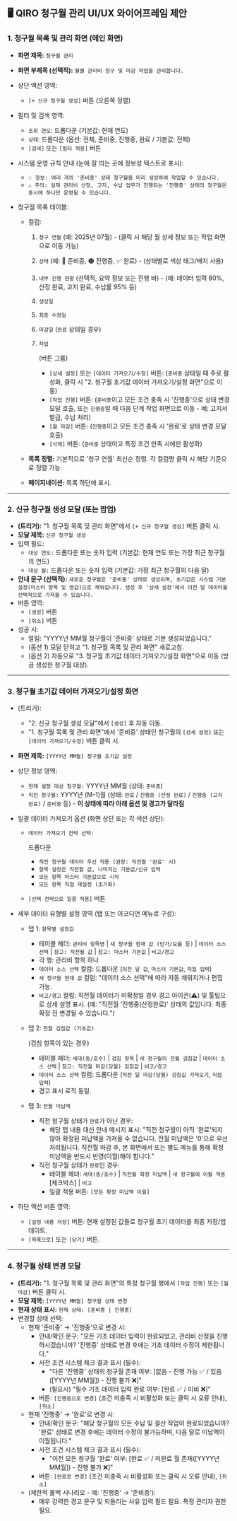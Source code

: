 ## 🖥️ QIRO 청구월 관리 UI/UX 와이어프레임 제안

### 1. 청구월 목록 및 관리 화면 (메인 화면)

- **화면 제목:** `청구월 관리`

- **화면 부제목 (선택적):** `월별 관리비 청구 및 마감 작업을 관리합니다.`

- 상단 액션 영역:

  - `[+ 신규 청구월 생성]` 버튼 (오른쪽 정렬)

- 필터 및 검색 영역:

  - `조회 연도`: 드롭다운 (기본값: 현재 연도)
  - `상태`: 드롭다운 (옵션: 전체, 준비중, 진행중, 완료 / 기본값: 전체)
  - `[검색]` 또는 `[필터 적용]` 버튼

- 시스템 운영 규칙 안내 (눈에 잘 띄는 곳에 정보성 텍스트로 표시):

  - `💡 정보: 여러 개의 '준비중' 상태 청구월을 미리 생성하여 작업할 수 있습니다.`
  - `⚠️ 주의: 실제 관리비 산정, 고지, 수납 업무가 진행되는 '진행중' 상태의 청구월은 동시에 하나만 운영될 수 있습니다.`

- 청구월 목록 테이블:

  - 컬럼:

    1. `청구 연월` (예: 2025년 07월) - (클릭 시 해당 월 상세 정보 또는 작업 화면으로 이동 가능)

    2. `상태` (예: 🔵 준비중, 🟠 진행중, ✅ 완료) - (상태별로 색상 태그/배지 사용)

    3. `내부 진행 현황` (선택적, 요약 정보 또는 진행 바) - (예: 데이터 입력 80%, 산정 완료, 고지 완료, 수납률 95% 등)

    4. `생성일`

    5. `최종 수정일`

    6. `마감일` (`완료` 상태일 경우)

    7. ```
       작업
       ```

        (버튼 그룹)

       - `[상세 설정]` 또는 `[데이터 가져오기/수정]` 버튼: (`준비중` 상태일 때 주로 활성화, 클릭 시 "2. 청구월 초기값 데이터 가져오기/설정 화면"으로 이동)
       - `[작업 진행]` 버튼: (`준비중`이고 모든 조건 충족 시 '진행중'으로 상태 변경 모달 호출, 또는 `진행중`일 때 다음 단계 작업 화면으로 이동 - 예: 고지서 발급, 수납 처리)
       - `[월 마감]` 버튼: (`진행중`이고 모든 조건 충족 시 '완료'로 상태 변경 모달 호출)
       - `[삭제]` 버튼: (`준비중` 상태이고 특정 조건 만족 시에만 활성화)

  - **목록 정렬:** 기본적으로 '청구 연월' 최신순 정렬. 각 컬럼명 클릭 시 해당 기준으로 정렬 가능.

  - **페이지네이션:** 목록 하단에 표시.

------

### 2. 신규 청구월 생성 모달 (또는 팝업)

- **(트리거):** "1. 청구월 목록 및 관리 화면"에서 `[+ 신규 청구월 생성]` 버튼 클릭 시.
- **모달 제목:** `신규 청구월 생성`
- 입력 필드:
  - `대상 연도:` 드롭다운 또는 숫자 입력 (기본값: 현재 연도 또는 가장 최근 청구월의 연도)
  - `대상 월:` 드롭다운 또는 숫자 입력 (기본값: 가장 최근 청구월의 다음 달)
- **안내 문구 (선택적):** `새로운 청구월은 '준비중' 상태로 생성되며, 초기값은 시스템 기본 설정(마스터 항목 및 영값)으로 채워집니다. 생성 후 '상세 설정'에서 이전 달 데이터를 선택적으로 가져올 수 있습니다.`
- 버튼 영역:
  - `[생성]` 버튼
  - `[취소]` 버튼
- 성공 시:
  - 알림: "YYYY년 MM월 청구월이 '준비중' 상태로 기본 생성되었습니다."
  - (옵션 1) 모달 닫히고 "1. 청구월 목록 및 관리 화면" 새로고침.
  - (옵션 2) 자동으로 "3. 청구월 초기값 데이터 가져오기/설정 화면"으로 이동 (방금 생성한 청구월 대상).

------

### 3. 청구월 초기값 데이터 가져오기/설정 화면

- (트리거):

  - "2. 신규 청구월 생성 모달"에서 `[생성]` 후 자동 이동.
  - "1. 청구월 목록 및 관리 화면"에서 '준비중' 상태인 청구월의 `[상세 설정]` 또는 `[데이터 가져오기/수정]` 버튼 클릭 시.

- **화면 제목:** `[YYYY년 MM월] 청구월 초기값 설정`

- 상단 정보 영역:

  - `현재 설정 대상 청구월:` YYYY년 MM월 (상태: `준비중`)
  - `직전 청구월:` YYYY년 (M-1)월 (상태: `완료` / `진행중 (산정 완료)` / `진행중 (고지 완료)` / `준비중` 등) - **이 상태에 따라 아래 옵션 및 경고가 달라짐**

- 일괄 데이터 가져오기 옵션 (화면 상단 또는 각 섹션 상단):

  - ```
    데이터 가져오기 전략 선택:
    ```

     드롭다운

    - `직전 청구월 데이터 우선 적용 (권장: 직전월 '완료' 시)`
    - `항목 설정은 직전월 값, 나머지는 기본값/신규 입력`
    - `모든 항목 마스터 기본값으로 시작`
    - `모든 항목 직접 재설정 (초기화)`

  - `[선택 전략으로 일괄 적용]` 버튼

- 세부 데이터 유형별 설정 영역 (탭 또는 아코디언 메뉴로 구성):

  - 탭 1: `항목별 설정값`

    - 테이블 헤더: `관리비 항목명` | `새 청구월 현재 값 (단가/요율 등)` | `데이터 소스 선택` | `참고: 직전월 값` | `참고: 마스터 기본값` | `비고/경고`
    - 각 행: 관리비 항목 하나
    - `데이터 소스 선택` 컬럼: 드롭다운 (`이전 달 값`, `마스터 기본값`, `직접 입력`)
    - `새 청구월 현재 값` 컬럼: "데이터 소스 선택"에 따라 자동 채워지거나 편집 가능.
    - `비고/경고` 컬럼: 직전월 데이터가 미확정일 경우 경고 아이콘(⚠️) 및 툴팁으로 상세 설명 표시. (예: "직전월 '진행중(산정완료)' 상태의 값입니다. 최종 확정 전 변경될 수 있습니다.")

  - 탭 2: `전월 검침값 (기초값)`

     (검침 항목이 있는 경우)

    - 테이블 헤더: `세대(동/호수)` | `검침 항목` | `새 청구월의 전월 검침값` | `데이터 소스 선택` | `참고: 직전월 마감(당월) 검침값` | `비고/경고`
    - `데이터 소스 선택` 컬럼: 드롭다운 (`직전 달 마감(당월) 검침값 가져오기`, `직접 입력`)
    - 경고 표시 로직 동일.

  - 탭 3: `전월 미납액`

    - 직전 청구월 상태가 `완료`가 아닌 경우:
      - 해당 탭 내용 대신 안내 메시지 표시: "직전 청구월이 아직 '완료'되지 않아 확정된 미납액을 가져올 수 없습니다. 전월 미납액은 '0'으로 우선 처리됩니다. 직전월 마감 후, 본 화면에서 또는 별도 메뉴를 통해 확정 미납액을 반드시 반영(이월)해야 합니다."
    - 직전 청구월 상태가 `완료`인 경우:
      - 테이블 헤더: `세대(동/호수)` | `직전월 확정 미납액` | `새 청구월에 이월 적용` [체크박스] | `비고`
      - 일괄 적용 버튼: `[모든 확정 미납액 이월]`

- 하단 액션 버튼 영역:

  - `[설정 내용 저장]` 버튼: 현재 설정된 값들로 청구월 초기 데이터를 최종 저장/업데이트.
  - `[목록으로]` 또는 `[닫기]` 버튼.

------

### 4. 청구월 상태 변경 모달

- **(트리거):** "1. 청구월 목록 및 관리 화면"의 특정 청구월 행에서 `[작업 진행]` 또는 `[월 마감]` 버튼 클릭 시.
- **모달 제목:** `[YYYY년 MM월] 청구월 상태 변경`
- **현재 상태 표시:** `현재 상태: [준비중 | 진행중]`
- 변경할 상태 선택:
  - 현재 '준비중' → '진행중'으로 변경 시:
    - 안내/확인 문구: "모든 기초 데이터 입력이 완료되었고, 관리비 산정을 진행하시겠습니까? '진행중' 상태로 변경 후에는 기초 데이터 수정이 제한됩니다."
    - 사전 조건 시스템 체크 결과 표시 (필수):
      - "다른 '진행중' 상태의 청구월 존재 여부: [없음 - 진행 가능 ✅ / 있음([YYYY년 MM월]) - 진행 불가 ❌]"
      - (필요시) "필수 기초 데이터 입력 완료 여부: [완료 ✅ / 미비 ❌]"
    - 버튼: `[진행중으로 변경]` (조건 미충족 시 비활성화 또는 클릭 시 오류 안내), `[취소]`
  - 현재 '진행중' → '완료'로 변경 시:
    - 안내/확인 문구: "해당 청구월의 모든 수납 및 결산 작업이 완료되었습니까? '완료' 상태로 변경 후에는 데이터 수정이 불가능하며, 다음 달로 미납액이 이월됩니다."
    - 사전 조건 시스템 체크 결과 표시 (필수):
      - "이전 모든 청구월 '완료' 여부: [완료 ✅ / 미완료 월 존재([YYYY년 MM월]) - 진행 불가 ❌]"
    - 버튼: `[완료로 변경]` (조건 미충족 시 비활성화 또는 클릭 시 오류 안내), `[취소]`
  - (제한적 롤백 시나리오 - 예: '진행중' → '준비중'):
    - 매우 강력한 경고 문구 및 되돌리는 사유 입력 필드 필요. 특정 관리자 권한 필요.

